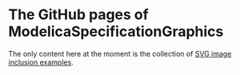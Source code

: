 # The GitHub pages of ModelicaSpecificationGraphics

The only content here at the moment is the collection of [SVG image inclusion examples](SVG_Bitmap/).
